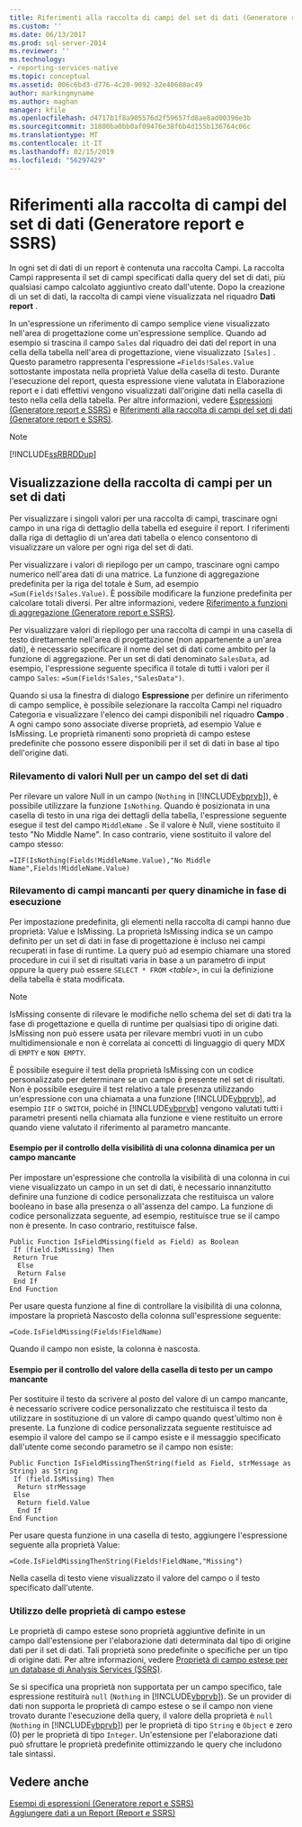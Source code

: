 ```yaml
---
title: Riferimenti alla raccolta di campi del set di dati (Generatore report e SSRS) | Microsoft Docs
ms.custom: ''
ms.date: 06/13/2017
ms.prod: sql-server-2014
ms.reviewer: ''
ms.technology:
- reporting-services-native
ms.topic: conceptual
ms.assetid: 006c6bd3-d776-4c20-9092-32e40688ac49
author: markingmyname
ms.author: maghan
manager: kfile
ms.openlocfilehash: d4717b1f8a905576d2f59657fd8ae8ad00396e3b
ms.sourcegitcommit: 31800ba0bb0af09476e38f6b4d155b136764c06c
ms.translationtype: MT
ms.contentlocale: it-IT
ms.lasthandoff: 02/15/2019
ms.locfileid: "56297429"
---
```

# <a name="dataset-fields-collection-references-report-builder-and-ssrs"></a>Riferimenti alla raccolta di campi del set di dati (Generatore report e SSRS)
  In ogni set di dati di un report è contenuta una raccolta Campi. La raccolta Campi rappresenta il set di campi specificati dalla query del set di dati, più qualsiasi campo calcolato aggiuntivo creato dall'utente. Dopo la creazione di un set di dati, la raccolta di campi viene visualizzata nel riquadro **Dati report** .  
  
 In un'espressione un riferimento di campo semplice viene visualizzato nell'area di progettazione come un'espressione semplice. Quando ad esempio si trascina il campo `Sales` dal riquadro dei dati del report in una cella della tabella nell'area di progettazione, viene visualizzato `[Sales]` . Questo parametro rappresenta l'espressione `=Fields!Sales.Value` sottostante impostata nella proprietà Value della casella di testo. Durante l'esecuzione del report, questa espressione viene valutata in Elaborazione report e i dati effettivi vengono visualizzati dall'origine dati nella casella di testo nella cella della tabella. Per altre informazioni, vedere [Espressioni &#40;Generatore report e SSRS&#41;](expressions-report-builder-and-ssrs.md) e [Riferimenti alla raccolta di campi del set di dati &#40;Generatore report e SSRS&#41;](../report-data/dataset-fields-collection-report-builder-and-ssrs.md).  
  
> [!NOTE]  
>  [!INCLUDE[ssRBRDDup](../../includes/ssrbrddup-md.md)]  
  
## <a name="displaying-the-field-collection-for-a-dataset"></a>Visualizzazione della raccolta di campi per un set di dati  
 Per visualizzare i singoli valori per una raccolta di campi, trascinare ogni campo in una riga di dettaglio della tabella ed eseguire il report. I riferimenti dalla riga di dettaglio di un'area dati tabella o elenco consentono di visualizzare un valore per ogni riga del set di dati.  
  
 Per visualizzare i valori di riepilogo per un campo, trascinare ogni campo numerico nell'area dati di una matrice. La funzione di aggregazione predefinita per la riga del totale è Sum, ad esempio `=Sum(Fields!Sales.Value)`. È possibile modificare la funzione predefinita per calcolare totali diversi. Per altre informazioni, vedere [Riferimento a funzioni di aggregazione &#40;Generatore report e SSRS&#41;](report-builder-functions-aggregate-functions-reference.md).  
  
 Per visualizzare valori di riepilogo per una raccolta di campi in una casella di testo direttamente nell'area di progettazione (non appartenente a un'area dati), è necessario specificare il nome del set di dati come ambito per la funzione di aggregazione. Per un set di dati denominato `SalesData`, ad esempio, l'espressione seguente specifica il totale di tutti i valori per il campo `Sales`: `=Sum(Fields!Sales,"SalesData")`.  
  
 Quando si usa la finestra di dialogo **Espressione** per definire un riferimento di campo semplice, è possibile selezionare la raccolta Campi nel riquadro Categoria e visualizzare l'elenco dei campi disponibili nel riquadro **Campo** . A ogni campo sono associate diverse proprietà, ad esempio Value e IsMissing. Le proprietà rimanenti sono proprietà di campo estese predefinite che possono essere disponibili per il set di dati in base al tipo dell'origine dati.  
  
### <a name="detecting-nulls-for-a-dataset-field"></a>Rilevamento di valori Null per un campo del set di dati  
 Per rilevare un valore Null in un campo (`Nothing` in [!INCLUDE[vbprvb](../../includes/vbprvb-md.md)]), è possibile utilizzare la funzione `IsNothing`. Quando è posizionata in una casella di testo in una riga dei dettagli della tabella, l'espressione seguente esegue il test del campo `MiddleName` . Se il valore è Null, viene sostituito il testo "No Middle Name". In caso contrario, viene sostituito il valore del campo stesso:  
  
 `=IIF(IsNothing(Fields!MiddleName.Value),"No Middle Name",Fields!MiddleName.Value)`  
  
### <a name="detecting-missing-fields-for-dynamic-queries-at-run-time"></a>Rilevamento di campi mancanti per query dinamiche in fase di esecuzione  
 Per impostazione predefinita, gli elementi nella raccolta di campi hanno due proprietà: Value e IsMissing. La proprietà IsMissing indica se un campo definito per un set di dati in fase di progettazione è incluso nei campi recuperati in fase di runtime. La query può ad esempio chiamare una stored procedure in cui il set di risultati varia in base a un parametro di input oppure la query può essere `SELECT * FROM` *\<table>*, in cui la definizione della tabella è stata modificata.  
  
> [!NOTE]  
>  IsMissing consente di rilevare le modifiche nello schema del set di dati tra la fase di progettazione e quella di runtime per qualsiasi tipo di origine dati. IsMissing non può essere usata per rilevare membri vuoti in un cubo multidimensionale e non è correlata ai concetti di linguaggio di query MDX di `EMPTY` e `NON EMPTY`.  
  
 È possibile eseguire il test della proprietà IsMissing con un codice personalizzato per determinare se un campo è presente nel set di risultati. Non è possibile eseguire il test relativo a tale presenza utilizzando un'espressione con una chiamata a una funzione [!INCLUDE[vbprvb](../../includes/vbprvb-md.md)], ad esempio `IIF` o `SWITCH`, poiché in [!INCLUDE[vbprvb](../../includes/vbprvb-md.md)] vengono valutati tutti i parametri presenti nella chiamata alla funzione e viene restituito un errore quando viene valutato il riferimento al parametro mancante.  
  
#### <a name="example-for-controlling-the-visibility-of-a-dynamic-column-for-a-missing-field"></a>Esempio per il controllo della visibilità di una colonna dinamica per un campo mancante  
 Per impostare un'espressione che controlla la visibilità di una colonna in cui viene visualizzato un campo in un set di dati, è necessario innanzitutto definire una funzione di codice personalizzata che restituisca un valore booleano in base alla presenza o all'assenza del campo. La funzione di codice personalizzata seguente, ad esempio, restituisce true se il campo non è presente. In caso contrario, restituisce false.  
  
```  
Public Function IsFieldMissing(field as Field) as Boolean  
 If (field.IsMissing) Then  
 Return True  
  Else   
  Return False  
 End If  
End Function  
```  
  
 Per usare questa funzione al fine di controllare la visibilità di una colonna, impostare la proprietà Nascosto della colonna sull'espressione seguente:  
  
 `=Code.IsFieldMissing(Fields!FieldName)`  
  
 Quando il campo non esiste, la colonna è nascosta.  
  
#### <a name="example-for-controlling-the-text-box-value-for-a-missing-field"></a>Esempio per il controllo del valore della casella di testo per un campo mancante  
 Per sostituire il testo da scrivere al posto del valore di un campo mancante, è necessario scrivere codice personalizzato che restituisca il testo da utilizzare in sostituzione di un valore di campo quando quest'ultimo non è presente. La funzione di codice personalizzata seguente restituisce ad esempio il valore del campo se il campo esiste e il messaggio specificato dall'utente come secondo parametro se il campo non esiste:  
  
```  
Public Function IsFieldMissingThenString(field as Field, strMessage as String) as String  
 If (field.IsMissing) Then  
  Return strMessage  
 Else   
  Return field.Value  
  End If  
End Function  
```  
  
 Per usare questa funzione in una casella di testo, aggiungere l'espressione seguente alla proprietà Value:  
  
 `=Code.IsFieldMissingThenString(Fields!FieldName,"Missing")`  
  
 Nella casella di testo viene visualizzato il valore del campo o il testo specificato dall'utente.  
  
### <a name="using-extended-field-properties"></a>Utilizzo delle proprietà di campo estese  
 Le proprietà di campo estese sono proprietà aggiuntive definite in un campo dall'estensione per l'elaborazione dati determinata dal tipo di origine dati per il set di dati. Tali proprietà sono predefinite o specifiche per un tipo di origine dati. Per altre informazioni, vedere [Proprietà di campo estese per un database di Analysis Services &#40;SSRS&#41;](../report-data/extended-field-properties-for-an-analysis-services-database-ssrs.md).  
  
 Se si specifica una proprietà non supportata per un campo specifico, tale espressione restituirà `null` (`Nothing` in [!INCLUDE[vbprvb](../../includes/vbprvb-md.md)]). Se un provider di dati non supporta le proprietà di campo estese o se il campo non viene trovato durante l'esecuzione della query, il valore della proprietà è `null` (`Nothing` in [!INCLUDE[vbprvb](../../includes/vbprvb-md.md)]) per le proprietà di tipo `String` e `Object` e zero (0) per le proprietà di tipo `Integer`. Un'estensione per l'elaborazione dati può sfruttare le proprietà predefinite ottimizzando le query che includono tale sintassi.  
  
## <a name="see-also"></a>Vedere anche  
 [Esempi di espressioni &#40;Generatore report e SSRS&#41;](expression-examples-report-builder-and-ssrs.md)   
 [Aggiungere dati a un Report &#40;Report e SSRS&#41;](../report-data/report-datasets-ssrs.md)  
  
  
